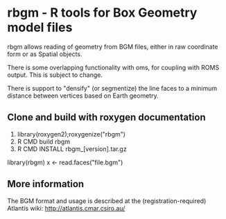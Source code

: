 rbgm - R tools for Box Geometry model files
================================================

rbgm allows reading of geometry from BGM files, either in raw
coordinate form or as Spatial objects. 

There is some overlapping functionality with oms, for coupling with ROMS output. This is subject to change. 

There is support to "densify" (or segmentize) the line faces to a
minimum distance between vertices based on Earth geometry.


## Clone and build with roxygen documentation

1. library(roxygen2);roxygenize("rbgm")
2. R CMD build rbgm
3. R CMD INSTALL rbgm_[version].tar.gz

library(rbgm)
x <- read.faces("file.bgm")

## More information

The BGM format and usage is described at the (registration-required) Atlantis wiki: http://atlantis.cmar.csiro.au/


